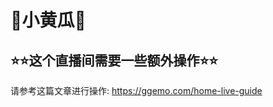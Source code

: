 # 🥒小黄瓜🥒

<Mutsumi></Mutsumi>

## ⭐️⭐️这个直播间需要一些额外操作⭐️⭐️
请参考这篇文章进行操作: <a href="https://ggemo.com/home-live-guide" target="_blank">https://ggemo.com/home-live-guide</a>  
